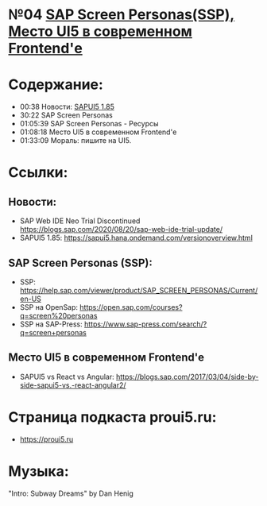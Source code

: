 # №04 [SAP Screen Personas(SSP), Место UI5 в современном Frontend'е](https://castbox.fm/episode/id3284055-id339013691)

# Содержание:
 
- 00:38 Новости: [SAPUI5 1.85](https://sapui5.hana.ondemand.com/versionoverview.html)
- 30:22  SAP Screen Personas
- 01:05:39 SAP Screen Personas - Ресурсы
- 01:08:18 Место UI5 в современном Frontend'е
- 01:33:09 Мораль: пишите на UI5.

# Ссылки:

## Новости:
 - SAP Web IDE Neo Trial Discontinued https://blogs.sap.com/2020/08/20/sap-web-ide-trial-update/
 - SAPUI5 1.85: https://sapui5.hana.ondemand.com/versionoverview.html
 
## SAP Screen Personas (SSP):
- SSP: https://help.sap.com/viewer/product/SAP_SCREEN_PERSONAS/Current/en-US
- SSP на OpenSap: https://open.sap.com/courses?q=screen%20personas
- SSP на SAP-Press: https://www.sap-press.com/search/?q=screen+personas
  
## Место UI5 в современном Frontend'е
 - SAPUI5 vs React vs Angular: https://blogs.sap.com/2017/03/04/side-by-side-sapui5-vs.-react-angular2/
 
# Страница подкаста proui5.ru:
 - https://proui5.ru

# Музыка:
 "Intro: Subway Dreams" by Dan Henig
